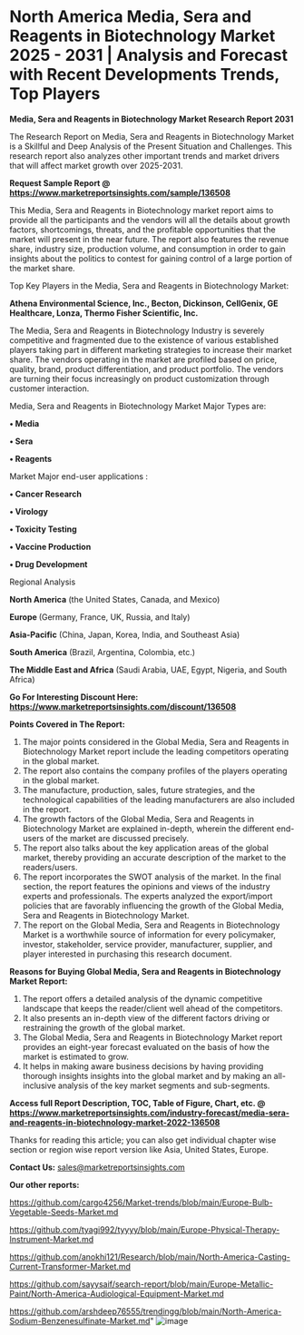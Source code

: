 # North America Media, Sera and Reagents in Biotechnology Market 2025 - 2031 | Analysis and Forecast with Recent Developments Trends, Top Players

<strong>Media, Sera and Reagents in Biotechnology Market Research Report 2031</strong>

The Research Report on Media, Sera and Reagents in Biotechnology Market is a Skillful and Deep Analysis of the Present Situation and Challenges. This research report also analyzes other important trends and market drivers that will affect market growth over 2025-2031.

<strong>Request Sample Report @ <a href=https://www.marketreportsinsights.com/sample/136508>https://www.marketreportsinsights.com/sample/136508</a></strong>

This Media, Sera and Reagents in Biotechnology market report aims to provide all the participants and the vendors will all the details about growth factors, shortcomings, threats, and the profitable opportunities that the market will present in the near future. The report also features the revenue share, industry size, production volume, and consumption in order to gain insights about the politics to contest for gaining control of a large portion of the market share.

Top Key Players in the Media, Sera and Reagents in Biotechnology Market:

<strong>Athena Environmental Science, Inc., Becton, Dickinson, CellGenix, GE Healthcare, Lonza, Thermo Fisher Scientific, Inc.</strong>

The Media, Sera and Reagents in Biotechnology Industry is severely competitive and fragmented due to the existence of various established players taking part in different marketing strategies to increase their market share. The vendors operating in the market are profiled based on price, quality, brand, product differentiation, and product portfolio. The vendors are turning their focus increasingly on product customization through customer interaction.

Media, Sera and Reagents in Biotechnology Market Major Types are:

<strong>• Media

• Sera

• Reagents</strong>

Market Major end-user applications :

<strong>• Cancer Research

• Virology

• Toxicity Testing

• Vaccine Production

• Drug Development</strong>

Regional Analysis

</u><strong><b>North America</b></strong> (the United States, Canada, and Mexico)

<strong><b>Europe </b></strong>(Germany, France, UK, Russia, and Italy)

<strong><b>Asia-Pacific</b></strong> (China, Japan, Korea, India, and Southeast Asia)

<strong><b>South America</b></strong> (Brazil, Argentina, Colombia, etc.)

<strong><b>The Middle East and Africa</b></strong> (Saudi Arabia, UAE, Egypt, Nigeria, and South Africa)

<strong>Go For Interesting Discount Here: <a href=https://www.marketreportsinsights.com/discount/136508>https://www.marketreportsinsights.com/discount/136508</a></strong>

<strong>Points Covered in The Report:</strong>
<ol>
  <li>The major points considered in the Global Media, Sera and Reagents in Biotechnology Market report include the leading competitors operating in the global market.</li>
  <li>The report also contains the company profiles of the players operating in the global market.</li>
  <li>The manufacture, production, sales, future strategies, and the technological capabilities of the leading manufacturers are also included in the report.</li>
  <li>The growth factors of the Global Media, Sera and Reagents in Biotechnology Market are explained in-depth, wherein the different end-users of the market are discussed precisely.</li>
  <li>The report also talks about the key application areas of the global market, thereby providing an accurate description of the market to the readers/users.</li>
  <li>The report incorporates the SWOT analysis of the market. In the final section, the report features the opinions and views of the industry experts and professionals. The experts analyzed the export/import policies that are favorably influencing the growth of the Global Media, Sera and Reagents in Biotechnology Market.</li>
  <li>The report on the Global Media, Sera and Reagents in Biotechnology Market is a worthwhile source of information for every policymaker, investor, stakeholder, service provider, manufacturer, supplier, and player interested in purchasing this research document.</li>
</ol>
<strong>Reasons for Buying Global Media, Sera and Reagents in Biotechnology Market Report:</strong>

<ol>
  <li>The report offers a detailed analysis of the dynamic competitive landscape that keeps the reader/client well ahead of the competitors.</li>
  <li>It also presents an in-depth view of the different factors driving or restraining the growth of the global market.</li>
  <li>The Global Media, Sera and Reagents in Biotechnology Market report provides an eight-year forecast evaluated on the basis of how the market is estimated to grow.</li>
  <li>It helps in making aware business decisions by having providing thorough insights insights into the global market and by making an all-inclusive analysis of the key market segments and sub-segments.</li>
</ol>
<strong>Access full Report Description, TOC, Table of Figure, Chart, etc. @ <a href=https://www.marketreportsinsights.com/industry-forecast/media-sera-and-reagents-in-biotechnology-market-2022-136508>https://www.marketreportsinsights.com/industry-forecast/media-sera-and-reagents-in-biotechnology-market-2022-136508</a></strong>


Thanks for reading this article; you can also get individual chapter wise section or region wise report version like Asia, United States, Europe.

<strong>Contact Us:</strong>
sales@marketreportsinsights.com

<strong>Our other reports:</strong>

<a href=https://github.com/cargo4256/Market-trends/blob/main/Europe-Bulb-Vegetable-Seeds-Market.md>https://github.com/cargo4256/Market-trends/blob/main/Europe-Bulb-Vegetable-Seeds-Market.md</a>

<a href=https://github.com/tyagi992/tyyyy/blob/main/Europe-Physical-Therapy-Instrument-Market.md>https://github.com/tyagi992/tyyyy/blob/main/Europe-Physical-Therapy-Instrument-Market.md</a>

<a href=https://github.com/anokhi121/Research/blob/main/North-America-Casting-Current-Transformer-Market.md>https://github.com/anokhi121/Research/blob/main/North-America-Casting-Current-Transformer-Market.md</a>

<a href=https://github.com/sayysaif/search-report/blob/main/Europe-Metallic-Paint/North-America-Audiological-Equipment-Market.md>https://github.com/sayysaif/search-report/blob/main/Europe-Metallic-Paint/North-America-Audiological-Equipment-Market.md</a>

<a href=https://github.com/arshdeep76555/trendingg/blob/main/North-America-Sodium-Benzenesulfinate-Market.md>https://github.com/arshdeep76555/trendingg/blob/main/North-America-Sodium-Benzenesulfinate-Market.md</a>"
![image](https://github.com/user-attachments/assets/e3da1907-fca8-41f8-90dd-bcde0f630538)

